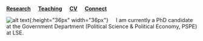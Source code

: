 [**Research**](Research.md) &nbsp; &nbsp; [**Teaching**](Teaching.md) &nbsp; &nbsp; [**CV**](CV.pdf) &nbsp; &nbsp; [**Connect**](Connect.md)

![alt text](sehoof.jpg){:height="36px" width="36px"} &nbsp; &nbsp; I am currently a PhD candidate at the Government Department (Political Science & Political Economy, PSPE) at LSE.
